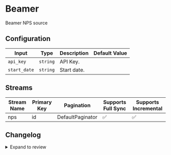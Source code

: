 # Beamer
Beamer NPS source

## Configuration

| Input | Type | Description | Default Value |
|-------|------|-------------|---------------|
| `api_key` | `string` | API Key.  |  |
| `start_date` | `string` | Start date.  |  |

## Streams
| Stream Name | Primary Key | Pagination | Supports Full Sync | Supports Incremental |
|-------------|-------------|------------|---------------------|----------------------|
| nps | id | DefaultPaginator | ✅ |  ✅  |

## Changelog

<details>
  <summary>Expand to review</summary>

| Version | Date | Pull Request | Subject |
|---------|------|--------------|---------|
| 0.0.31 | 2025-10-14 | [67995](https://github.com/airbytehq/airbyte/pull/67995) | Update dependencies |
| 0.0.30 | 2025-10-07 | [67161](https://github.com/airbytehq/airbyte/pull/67161) | Update dependencies |
| 0.0.29 | 2025-09-30 | [65652](https://github.com/airbytehq/airbyte/pull/65652) | Update dependencies |
| 0.0.28 | 2025-08-09 | [64657](https://github.com/airbytehq/airbyte/pull/64657) | Update dependencies |
| 0.0.27 | 2025-07-12 | [63055](https://github.com/airbytehq/airbyte/pull/63055) | Update dependencies |
| 0.0.26 | 2025-06-21 | [60658](https://github.com/airbytehq/airbyte/pull/60658) | Update dependencies |
| 0.0.25 | 2025-05-10 | [59785](https://github.com/airbytehq/airbyte/pull/59785) | Update dependencies |
| 0.0.24 | 2025-05-03 | [59335](https://github.com/airbytehq/airbyte/pull/59335) | Update dependencies |
| 0.0.23 | 2025-04-26 | [58720](https://github.com/airbytehq/airbyte/pull/58720) | Update dependencies |
| 0.0.22 | 2025-04-19 | [58277](https://github.com/airbytehq/airbyte/pull/58277) | Update dependencies |
| 0.0.21 | 2025-04-12 | [57607](https://github.com/airbytehq/airbyte/pull/57607) | Update dependencies |
| 0.0.20 | 2025-04-05 | [57149](https://github.com/airbytehq/airbyte/pull/57149) | Update dependencies |
| 0.0.19 | 2025-03-29 | [56617](https://github.com/airbytehq/airbyte/pull/56617) | Update dependencies |
| 0.0.18 | 2025-03-22 | [56144](https://github.com/airbytehq/airbyte/pull/56144) | Update dependencies |
| 0.0.17 | 2025-03-08 | [55412](https://github.com/airbytehq/airbyte/pull/55412) | Update dependencies |
| 0.0.16 | 2025-03-01 | [54835](https://github.com/airbytehq/airbyte/pull/54835) | Update dependencies |
| 0.0.15 | 2025-02-22 | [54237](https://github.com/airbytehq/airbyte/pull/54237) | Update dependencies |
| 0.0.14 | 2025-02-15 | [53897](https://github.com/airbytehq/airbyte/pull/53897) | Update dependencies |
| 0.0.13 | 2025-02-08 | [53397](https://github.com/airbytehq/airbyte/pull/53397) | Update dependencies |
| 0.0.12 | 2025-02-01 | [52923](https://github.com/airbytehq/airbyte/pull/52923) | Update dependencies |
| 0.0.11 | 2025-01-25 | [52159](https://github.com/airbytehq/airbyte/pull/52159) | Update dependencies |
| 0.0.10 | 2025-01-18 | [51738](https://github.com/airbytehq/airbyte/pull/51738) | Update dependencies |
| 0.0.9 | 2025-01-11 | [51254](https://github.com/airbytehq/airbyte/pull/51254) | Update dependencies |
| 0.0.8 | 2024-12-28 | [50467](https://github.com/airbytehq/airbyte/pull/50467) | Update dependencies |
| 0.0.7 | 2024-12-21 | [50215](https://github.com/airbytehq/airbyte/pull/50215) | Update dependencies |
| 0.0.6 | 2024-12-14 | [49567](https://github.com/airbytehq/airbyte/pull/49567) | Update dependencies |
| 0.0.5 | 2024-12-12 | [49015](https://github.com/airbytehq/airbyte/pull/49015) | Update dependencies |
| 0.0.4 | 2024-11-05 | [48354](https://github.com/airbytehq/airbyte/pull/48354) | Revert to source-declarative-manifest v5.17.0 |
| 0.0.2 | 2024-11-05 | [48335](https://github.com/airbytehq/airbyte/pull/48335) | Update dependencies |
| 0.0.1 | 2024-09-17 | | Initial release by [@caydenm](https://github.com/caydenm) via Connector Builder |

</details>

